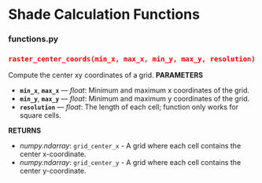 # Shade Calculation Functions

### functions.py
### <span style="color: red;">`raster_center_coords(min_x, max_x, min_y, max_y, resolution)`</span>

Compute the center xy coordinates of a grid.
**PARAMETERS**  
- **`min_x`**, **`max_x`** — *float*: Minimum and maximum x coordinates of the grid.
- **`min_y`**, **`max_y`** — *float*: Minimum and maximum y coordinates of the grid.
- **`resolution`** — *float*: The length of each cell; function only works for square cells.

**RETURNS**  
- *numpy.ndarray*: `grid_center_x` - A grid where each cell contains the center x-coordinate.
- *numpy.ndarray*: `grid_center_y` - A grid where each cell contains the center y-coordinate.

[//]: # (**EXAMPLE**  )

[//]: # (```python)

[//]: # (>>> grid_center_x, grid_center_y = raster_center_coords&#40;0, 100, 0, 100, 10&#41;)
